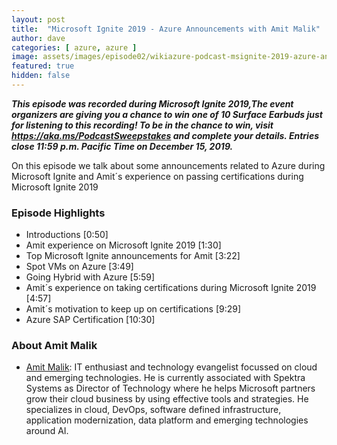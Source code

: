 ```yaml
---
layout: post
title:  "Microsoft Ignite 2019 - Azure Announcements with Amit Malik"
author: dave
categories: [ azure, azure ]
image: assets/images/episode02/wikiazure-podcast-msignite-2019-azure-announcements-certifications.png
featured: true
hidden: false
---
```


<p>
<script src="https://www.buzzsprout.com/704541/2072115-microsoft-ignite-2019-azure-announcements-certifications-with-amit-malik.js?player=small" type="text/javascript" charset="utf-8"></script>
</p>
<p style="font-style: oblique;font-weight: bolder;">
This episode was recorded during Microsoft Ignite 2019,The event organizers are giving you a chance to win one of 10 Surface Earbuds just for listening to this recording! To be in the chance to win, visit <a href="https://aka.ms/PodcastSweepstakes" target="_blank">https://aka.ms/PodcastSweepstakes</a> and complete your details. Entries close 11:59 p.m. Pacific Time on December 15, 2019.</p>

On this episode we talk about some announcements related to Azure during Microsoft Ignite and Amit´s experience on passing certifications during Microsoft Ignite 2019 

<h3>Episode Highlights</h3>

 + Introductions [0:50]
 + Amit experience on Microsoft Ignite 2019 [1:30]
 + Top Microsoft Ignite announcements for Amit [3:22]
 + Spot VMs on Azure [3:49]
 + Going Hybrid with Azure [5:59]
 + Amit´s experience on taking certifications during Microsoft Ignite 2019 [4:57]
 + Amit´s motivation to keep up on certifications  [9:29]
 + Azure SAP Certification [10:30]
 

 <h3>About Amit Malik</h3>

+ <a href="https://www.linkedin.com/in/amitmalik99/" target="_blank">Amit Malik</a>: IT enthusiast and technology evangelist focussed on cloud and emerging technologies. He is currently associated with Spektra Systems as Director of Technology where he helps Microsoft partners grow their cloud business by using effective tools and strategies. He specializes in cloud, DevOps, software defined infrastructure, application modernization, data platform and emerging technologies around AI.

